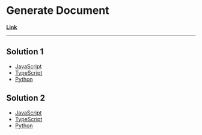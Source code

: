 # Generate Document

[**Link**](https://www.algoexpert.io/questions/Generate%20Document)

---

## Solution 1

- [JavaScript]()
- [TypeScript]()
- [Python]()

## Solution 2

- [JavaScript]()
- [TypeScript]()
- [Python]()
